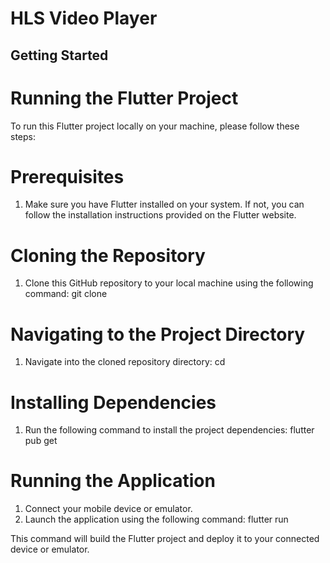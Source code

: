 # HLS Video Player

## Getting Started

# Running the Flutter Project

To run this Flutter project locally on your machine, please follow these steps:

# Prerequisites
1. Make sure you have Flutter installed on your system. If not, you can follow the installation instructions provided on the Flutter website.

# Cloning the Repository
1. Clone this GitHub repository to your local machine using the following command:
   git clone <repository-url>

# Navigating to the Project Directory
1. Navigate into the cloned repository directory:
   cd <repository-folder-name>

# Installing Dependencies
1. Run the following command to install the project dependencies:
   flutter pub get

# Running the Application
1. Connect your mobile device or emulator.
2. Launch the application using the following command:
   flutter run

This command will build the Flutter project and deploy it to your connected device or emulator.

